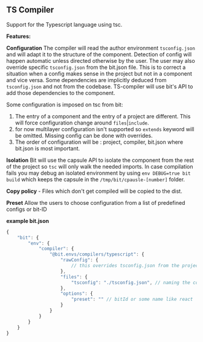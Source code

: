 TS Compiler
--------------

Support for the Typescript language using tsc. 

**Features:**

**Configuration** The compiler will read the author environment `tsconfig.json` and will adapt it to the structure of the component. Detection of config will happen automatic unless directed otherwise by the user. The user may also override specific `tsconfig.json` from the bit.json file. This is to correct a situation when a 
config makes sense in the project but not in a component and vice versa. Some dependencies are implicitly deduced from `tsconfig.json` and not from the codebase. 
TS-compiler will use bit's API to add those dependencies to the component.

Some configuration is imposed on tsc from bit: 

1. The entry of a component and the entry of a project are different. This will force configuration change around `files`|`include`.
2. for now multilayer configuration isn't supported so `extends` keyword will be omitted. Missing config can be done with overrides. 
3. The order of configuration will be : project, compiler, bit.json where bit.json is most important.

**Isolation** Bit will use the capsule API to isolate the component from the rest of the project so `tsc` will only walk the needed imports. In case compilation fails you may debug an isolated environment by using `env DEBUG=true bit build` which keeps the capsule in the `/tmp/bit/cpausle-[number]` folder.

**Copy policy** - Files which don't get compiled will be copied to the dist.

**Preset** Allow the users to choose configuration from a list of predefined configs or bit-ID

**example bit.json**
```javascript
{
    "bit": {
        "env": {
            "compiler": {
                "@bit.envs/compilers/typescript": {
                    "rawConfig": {
                        // this overrides tsconfig.json from the project/compiler.
                    },
                    "files": {
                        "tsconfig": "./tsconfig.json", // naming the configuration file.
                    },
                    "options": {
                        "preset": "" // bitId or some name like react
                    }
                }
            }
        }
    }
}
```





